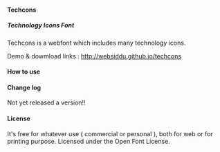 #### Techcons
##### Technology Icons Font

Techcons is a webfont which includes many technology icons.

Demo & dowmload links : http://websiddu.github.io/techcons

#### How to use

#### Change log
Not yet released a version!!

#### License
It's free for whatever use ( commercial or personal ), both for web or for printing purpose. Licensed under the Open Font License.
